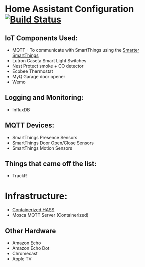 # Home Assistant Configuration [![Build Status](https://travis-ci.org/rkaramandi/hass-config.svg?branch=master)](https://travis-ci.org/rkaramandi/hass-config)

## IoT Components Used:

* MQTT - To communicate with SmartThings using the [Smarter SmartThings](https://home-assistant.io/blog/2016/02/09/Smarter-Smart-Things-with-MQTT-and-Home-Assistant/)
* Lutron Caseta Smart Light Switches
* Nest Protect smoke + CO detector
* Ecobee Thermostat
* MyQ Garage door opener
* Wemo

## Logging and Monitoring:

* InfluxDB

## MQTT Devices:

* SmartThings Presence Sensors
* SmartThings Door Open/Close Sensors
* SmartThings Motion Sensors

## Things that came off the list:

* TrackR

# Infrastructure:

* [Containerized HASS](https://hub.docker.com/r/homeassistant/home-assistant/)
* Mosca MQTT Server (Containerized)

## Other Hardware

* Amazon Echo
* Amazon Echo Dot
* Chromecast
* Apple TV
